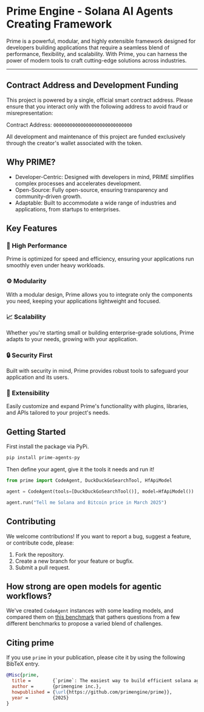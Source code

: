 # Prime Engine - Solana AI Agents Creating Framework

Prime is a powerful, modular, and highly extensible framework designed for developers building applications that require a seamless blend of performance, flexibility, and scalability. With Prime, you can harness the power of modern tools to craft cutting-edge solutions across industries.

---

## Contract Address and Development Funding
This project is powered by a single, official smart contract address. Please ensure that you interact only with the following address to avoid fraud or misrepresentation:

Contract Address:
`00000000000000000000000000000`

All development and maintenance of this project are funded exclusively through the creator's wallet associated with the token.

## Why PRIME?
- Developer-Centric: Designed with developers in mind, PRIME simplifies complex processes and accelerates development.
- Open-Source: Fully open-source, ensuring transparency and community-driven growth.
- Adaptable: Built to accommodate a wide range of industries and applications, from startups to enterprises.

## Key Features

### 🚀 High Performance
Prime is optimized for speed and efficiency, ensuring your applications run smoothly even under heavy workloads.

### ⚙️ Modularity
With a modular design, Prime allows you to integrate only the components you need, keeping your applications lightweight and focused.

### 📈 Scalability
Whether you're starting small or building enterprise-grade solutions, Prime adapts to your needs, growing with your application.

### 🔒 Security First
Built with security in mind, Prime provides robust tools to safeguard your application and its users.

### 🧩 Extensibility
Easily customize and expand Prime's functionality with plugins, libraries, and APIs tailored to your project's needs.


## Getting Started

First install the package via PyPi.
```bash
pip install prime-agents-py
```
Then define your agent, give it the tools it needs and run it!
```py
from prime import CodeAgent, DuckDuckGoSearchTool, HfApiModel

agent = CodeAgent(tools=[DuckDuckGoSearchTool()], model=HfApiModel())

agent.run("Tell me Solana and Bitcoin price in March 2025")
```


## Contributing
We welcome contributions! If you want to report a bug, suggest a feature, or contribute code, please:

1. Fork the repository.
2. Create a new branch for your feature or bugfix.
3. Submit a pull request.

## How strong are open models for agentic workflows?

We've created `CodeAgent` instances with some leading models, and compared them on [this benchmark](https://huggingface.co/datasets/m-ric/agents_medium_benchmark_2) that gathers questions from a few different benchmarks to propose a varied blend of challenges.

## Citing prime

If you use `prime` in your publication, please cite it by using the following BibTeX entry.

```bibtex
@Misc{prime,
  title =        {`prime`: The easiest way to build efficient solana agentic systems.},
  author =       {primengine inc.},
  howpublished = {\url{https://github.com/primengine/prime}},
  year =         {2025}
}
```
